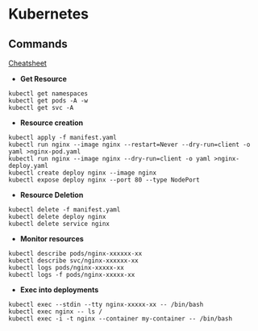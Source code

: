 # Kubernetes

## Commands
[Cheatsheet](https://kubernetes.io/docs/reference/kubectl/cheatsheet/)

- **Get Resource**

```
kubectl get namespaces
kubectl get pods -A -w
kubectl get svc -A
```

- **Resource creation**

```
kubectl apply -f manifest.yaml
kubectl run nginx --image nginx --restart=Never --dry-run=client -o yaml >nginx-pod.yaml
kubectl run nginx --image nginx --dry-run=client -o yaml >nginx-deploy.yaml
kubectl create deploy nginx --image nginx
kubectl expose deploy nginx --port 80 --type NodePort
```

- **Resource Deletion**

```
kubectl delete -f manifest.yaml
kubectl delete deploy nginx
kubectl delete service nginx
```

- **Monitor resources**

```
kubectl describe pods/nginx-xxxxxx-xx
kubectl describe svc/nginx-xxxxxx-xx
kubectl logs pods/nginx-xxxxx-xx
kubectl logs -f pods/nginx-xxxxx-xx
```

- **Exec into deployments**

```
kubectl exec --stdin --tty nginx-xxxxx-xx -- /bin/bash
kubectl exec nginx -- ls /
kubectl exec -i -t nginx --container my-container -- /bin/bash
```